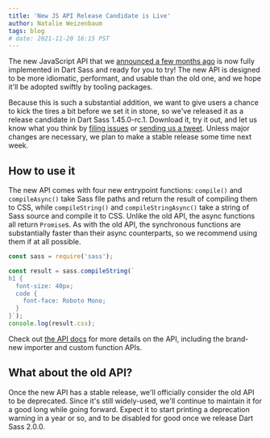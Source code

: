 ```yaml
---
title: 'New JS API Release Candidate is Live'
author: Natalie Weizenbaum
tags: blog
# date: 2021-11-20 16:15 PST
---
```


The new JavaScript API that we [announced a few months ago] is now fully
implemented in Dart Sass and ready for you to try! The new API is designed to be
more idiomatic, performant, and usable than the old one, and we hope it'll be
adopted swiftly by tooling packages.

Because this is such a substantial addition, we want to give users a chance to
kick the tires a bit before we set it in stone, so we've released it as a release
candidate in Dart Sass 1.45.0-rc.1. Download it, try it out, and let us know
what you think by [filing issues] or [sending us a tweet]. Unless major changes
are necessary, we plan to make a stable release some time next week.

[announced a few months ago]: https://sass-lang.com/blog/request-for-comments-new-js-api
[filing issues]: https://github.com/sass/sass/issues/new
[sending us a tweet]: https://twitter.com/SassCSS

## How to use it

The new API comes with four new entrypoint functions: `compile()` and
`compileAsync()` take Sass file paths and return the result of compiling them to
CSS, while `compileString()` and `compileStringAsync()` take a
string of Sass source and compile it to CSS. Unlike the old API, the async
functions all return `Promise`s. As with the old API, the synchronous functions
are substantially faster than their async counterparts, so we recommend using
them if at all possible.

```js
const sass = require('sass');

const result = sass.compileString(`
h1 {
  font-size: 40px;
  code {
    font-face: Roboto Mono;
  }
}`);
console.log(result.css);
```

Check out [the API docs] for more details on the API, including the brand-new
importer and custom function APIs.

[the API docs]: /documentation/js-api

## What about the old API?

Once the new API has a stable release, we'll officially consider the old API to
be deprecated. Since it's still widely-used, we'll continue to maintain it for a
good long while going forward. Expect it to start printing a deprecation warning
in a year or so, and to be disabled for good once we release Dart Sass 2.0.0.
